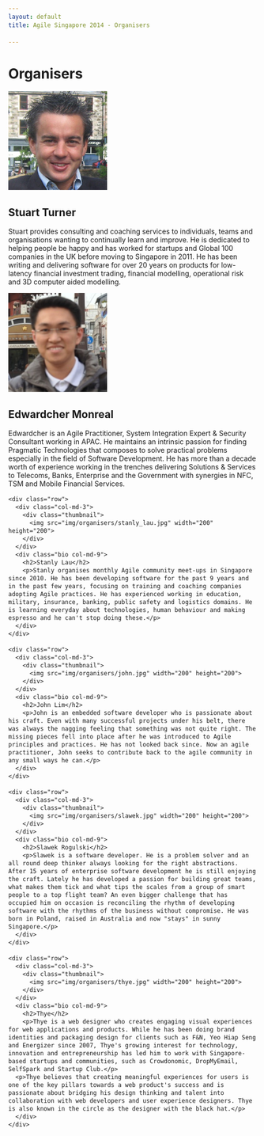 ```yaml
---
layout: default
title: Agile Singapore 2014 - Organisers

---
```


<div class="organisers">
  <div class="container text-center">
    <h1 class="page-header">Organisers</h1>
      <div class="row">
        <div class="col-md-3">
          <div class="thumbnail">
            <img src="img/organisers/stuart_turner.jpg" width="200" height="200">
          </div>
        </div>
        <div class="bio col-md-9">
          <h2>Stuart Turner</h2>
          <p>Stuart provides consulting and coaching services to individuals, teams and organisations wanting to continually learn and improve. He is dedicated to helping people be happy and has worked for startups and Global 100 companies in the UK before moving to Singapore in 2011. He has been writing and delivering software for over 20 years on products for low-latency financial investment trading, financial modelling, operational risk and 3D computer aided modelling.</p>
        </div>
    </div>
    <div class="row">
      <div class="col-md-3">
        <div class="thumbnail">
          <img src="img/organisers/edward.jpg" width="200" height="200">
        </div>
      </div>
      <div class="bio col-md-9">
        <h2>Edwardcher Monreal</h2>
        <p>Edwardcher is an Agile Practitioner, System Integration Expert & Security Consultant working in APAC. He maintains an intrinsic passion for finding Pragmatic Technologies that composes to solve practical problems especially in the field of Software Development. He has more than a decade worth of experience working in the trenches delivering Solutions & Services to Telecoms, Banks, Enterprise and the Government with synergies in NFC, TSM and Mobile Financial Services.</p>
      </div>
    </div>

    <div class="row">
      <div class="col-md-3">
        <div class="thumbnail">
          <img src="img/organisers/stanly_lau.jpg" width="200" height="200">
        </div>
      </div>
      <div class="bio col-md-9">
        <h2>Stanly Lau</h2>
        <p>Stanly organises monthly Agile community meet-ups in Singapore since 2010. He has been developing software for the past 9 years and in the past few years, focusing on training and coaching companies adopting Agile practices. He has experienced working in education, military, insurance, banking, public safety and logistics domains. He is learning everyday about technologies, human behaviour and making espresso and he can't stop doing these.</p>
      </div>
    </div>

    <div class="row">
      <div class="col-md-3">
        <div class="thumbnail">
          <img src="img/organisers/john.jpg" width="200" height="200">
        </div>
      </div>
      <div class="bio col-md-9">
        <h2>John Lim</h2>
        <p>John is an embedded software developer who is passionate about his craft. Even with many successful projects under his belt, there was always the nagging feeling that something was not quite right. The missing pieces fell into place after he was introduced to Agile principles and practices. He has not looked back since. Now an agile practitioner, John seeks to contribute back to the agile community in any small ways he can.</p>
      </div>
    </div>

    <div class="row">
      <div class="col-md-3">
        <div class="thumbnail">
          <img src="img/organisers/slawek.jpg" width="200" height="200">
        </div>
      </div>
      <div class="bio col-md-9">
        <h2>Slawek Rogulski</h2>
        <p>Slawek is a software developer. He is a problem solver and an all round deep thinker always looking for the right abstractions. After 15 years of enterprise software development he is still enjoying the craft. Lately he has developed a passion for building great teams, what makes them tick and what tips the scales from a group of smart people to a top flight team? An even bigger challenge that has occupied him on occasion is reconciling the rhythm of developing software with the rhythms of the business without compromise. He was born in Poland, raised in Australia and now "stays" in sunny Singapore.</p>
      </div>
    </div>

    <div class="row">
      <div class="col-md-3">
        <div class="thumbnail">
          <img src="img/organisers/thye.jpg" width="200" height="200">
        </div>
      </div>
      <div class="bio col-md-9">
        <h2>Thye</h2>
        <p>Thye is a web designer who creates engaging visual experiences for web applications and products. While he has been doing brand identities and packaging design for clients such as F&N, Yeo Hiap Seng and Energizer since 2007, Thye's growing interest for technology, innovation and entrepreneurship has led him to work with Singapore-based startups and communities, such as Crowdonomic, DropMyEmail, SelfSpark and Startup Club.</p>
      <p>Thye believes that creating meaningful experiences for users is one of the key pillars towards a web product's success and is passionate about bridging his design thinking and talent into collaboration with web developers and user experience designers. Thye is also known in the circle as the designer with the black hat.</p>
      </div>
    </div>

  </div>
</div>